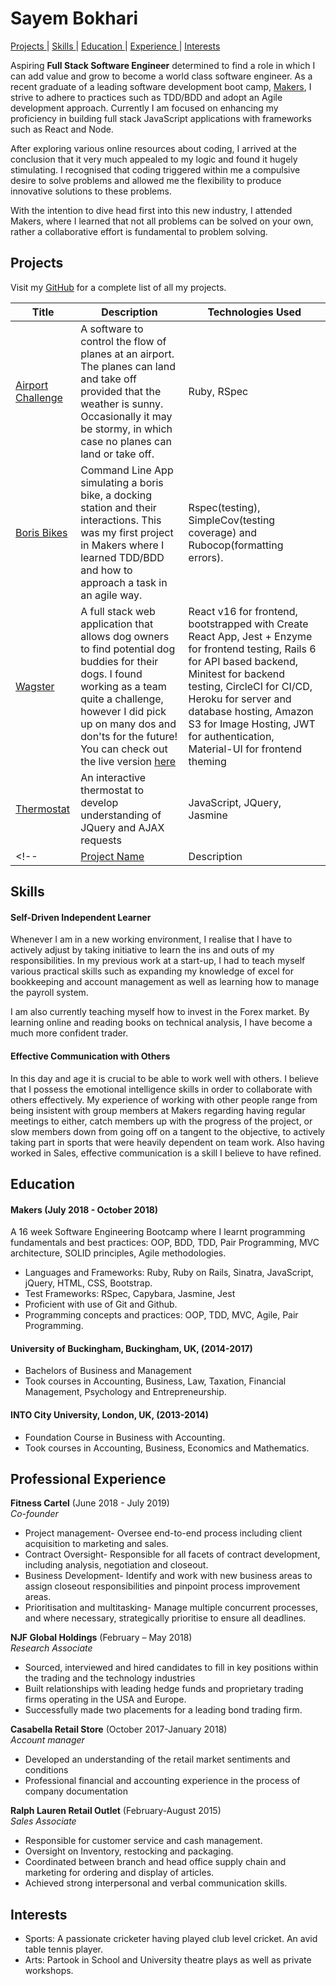 # Sayem Bokhari


[Projects ](#projects) |
[Skills ](#skills) |
[Education ](#education) |
[Experience ](#experience) |
[Interests ](#interests)



Aspiring **Full Stack Software Engineer** determined to find a role in which I can add value and grow to become a world class software engineer. As a recent graduate of a leading software development boot camp, [Makers](https://makers.tech/), I strive to adhere to practices such as TDD/BDD and adopt an Agile development approach. Currently I am focused on enhancing my proficiency in building full stack JavaScript applications with frameworks such as React and Node.

After exploring various online resources about coding, I arrived at the conclusion that it very much appealed to my logic and found it hugely stimulating. I recognised that coding triggered within me a compulsive desire to solve problems and allowed me the flexibility to produce innovative solutions to these problems.

With the intention to dive head first into this new industry, I attended Makers, where I learned that not all problems can be solved on your own, rather a collaborative effort is fundamental to problem solving.


## Projects
Visit my [GitHub](_________________) for a complete list of all my projects.

| Title | Description | Technologies Used |
|--|--|--|
| [Airport Challenge](https://github.com/Sayem995/airport_challenge) | A software to control the flow of planes at an airport. The planes can land and take off provided that the weather is sunny. Occasionally it may be stormy, in which case no planes can land or take off.   | Ruby, RSpec |
| [Boris Bikes](https://github.com/Sayem995/BorisBikes2) | Command Line App simulating a boris bike, a docking station and their interactions. This was my first project in Makers where I learned TDD/BDD and how to approach a task in an agile way. | Rspec(testing), SimpleCov(testing coverage) and Rubocop(formatting errors). |
| [Wagster](https://github.com/Sayem995/wagster-api) | A full stack web application that allows dog owners to find potential dog buddies for their dogs. I found working as a team quite a challenge, however I did pick up on many dos and don'ts for the future! You can check out the live version [here](https://wagster.herokuapp.com)| React v16 for frontend, bootstrapped with Create React App, Jest + Enzyme for frontend testing, Rails 6 for API based backend, Minitest for backend testing, CircleCI for CI/CD, Heroku for server and database hosting, Amazon S3 for Image Hosting, JWT for authentication, Material-UI for frontend theming |
| [Thermostat](https://github.com/Sayem995/thermostat-1) | An interactive thermostat to develop understanding of JQuery and AJAX requests  | JavaScript, JQuery, Jasmine |
<!-- | [Project Name](https://github.com/) | Description | Stack | -->

## Skills

#### Self-Driven Independent Learner
Whenever I am in a new working environment, I realise that I have to actively adjust by taking initiative to learn the ins and outs of my responsibilities. In my previous work at a start-up, I had to teach myself various practical skills such as expanding my knowledge of excel for bookkeeping and account management as well as learning how to manage the payroll system.

I am also currently teaching myself how to invest in the Forex market. By learning online and reading books on technical analysis, I have become a much more confident trader.

#### Effective Communication with Others
 In this day and age it is crucial to be able to work well with others. I believe that I possess the emotional intelligence skills in order to collaborate with others effectively. My experience of working with other people range from being insistent with group members at Makers regarding having regular meetings to either, catch members up with the progress of the project, or slow members down from going off on a tangent to the objective, to actively taking part in sports that were heavily dependent on team work. Also having worked in Sales, effective communication is a skill I believe to have refined.
## Education

#### Makers (July 2018 - October 2018)

A 16 week Software Engineering Bootcamp where I learnt programming fundamentals and best practices: OOP, BDD, TDD, Pair Programming, MVC architecture, SOLID principles, Agile methodologies.

- Languages and Frameworks: Ruby, Ruby on Rails, Sinatra, JavaScript, jQuery, HTML, CSS, Bootstrap.
- Test Frameworks: RSpec, Capybara, Jasmine, Jest
- Proficient with use of Git and Github.
- Programming concepts and practices: OOP, TDD, MVC, Agile, Pair Programming.


#### University of Buckingham, Buckingham, UK, (2014-2017)

- Bachelors of Business and Management
- Took courses in Accounting, Business, Law, Taxation, Financial Management, Psychology and Entrepreneurship.

#### INTO City University, London, UK, (2013-2014)

- Foundation Course in Business with Accounting.
- Took courses in Accounting, Business, Economics and Mathematics.


## Professional Experience

**Fitness Cartel** (June 2018 - July 2019)    
*Co-founder*
- Project management- Oversee end-to-end process including client acquisition to marketing and sales.
- Contract Oversight- Responsible for all facets of contract development, including analysis, negotiation and closeout.
- Business Development- Identify and work with new business areas to assign closeout responsibilities and pinpoint process improvement areas.
- Prioritisation and multitasking- Manage multiple concurrent processes, and where necessary, strategically prioritise to ensure all deadlines.

**NJF Global Holdings** (February – May 2018)   
*Research Associate*
- Sourced, interviewed and hired candidates to fill in key positions within the trading and the technology industries
-	Built relationships with leading hedge funds and proprietary trading firms operating in the USA and Europe.
-	Successfully made two placements for a leading bond trading firm.

**Casabella Retail Store** (October 2017-January 2018)    
*Account manager*                                               
-	Developed an understanding of the retail market sentiments and conditions
-	Professional financial and accounting experience in the process of company documentation

**Ralph Lauren Retail Outlet** (February-August 2015)     
*Sales Associate*                                       
-	Responsible for customer service and cash management.
-	Oversight on Inventory, restocking and packaging.
-	Coordinated between branch and head office supply chain and marketing for ordering and display of articles.
-	Achieved strong interpersonal and verbal communication skills.





## Interests
- Sports: A passionate cricketer having played club level cricket. An avid table tennis player.
- Arts: Partook in School and University theatre plays as well as private workshops.
